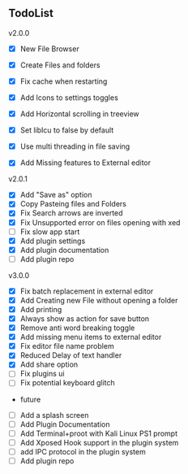 ## TodoList

v2.0.0
- [x] New File Browser
- [x] Create Files and folders
- [x] Fix cache when restarting
- [x] Add Icons to settings toggles
- [x] Add Horizontal scrolling in treeview
- [x] Set libIcu to false by default
- [x] Use multi threading in file saving
- [x] Add Missing features to External editor


v2.0.1
- [x] Add "Save as" option
- [x] Copy Pasteing files and Folders
- [x] Fix Search arrows are inverted
- [x] Fix Unsupported error on files opening with xed
- [ ] Fix slow app start
- [x] Add plugin settings
- [x] Add plugin documentation
- [ ] Add plugin repo

v3.0.0
- [x] Fix batch replacement in external editor
- [x] Add Creating new File without opening a folder
- [x] Add printing
- [x] Always show as action for save button
- [x] Remove anti word breaking toggle
- [x] Add missing menu items to external editor
- [x] Fix editor file name problem
- [x] Reduced Delay of text handler
- [x] Add share option
- [ ] Fix plugins ui
- [ ] Fix potential keyboard glitch

- future
- [ ] Add a splash screen
- [ ] Add Plugin Documentation
- [ ] Add Terminal+proot with Kali Linux PS1 prompt
- [ ] Add Xposed Hook support in the plugin system
- [ ] add IPC protocol in the plugin system
- [ ] Add plugin repo
